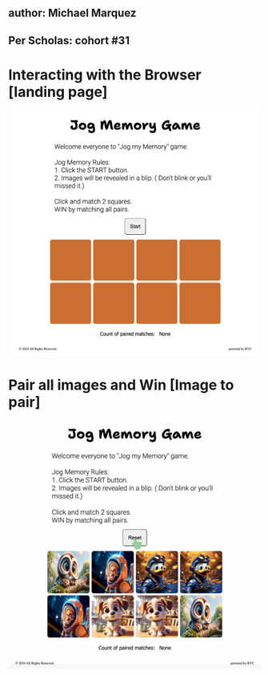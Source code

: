 ## author: Michael Marquez
## Per Scholas: cohort #31

# Interacting with the Browser [landing page]
![This it the landing page](./readmescreen/jogMemoryGame1of2.png)

# Pair all images and Win [Image to pair]
![Game starts](./readmescreen/jogMemoryGame2of2.png)